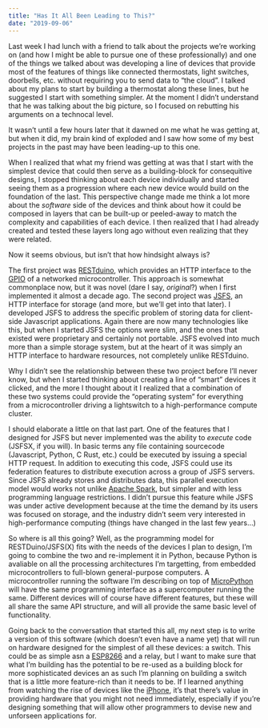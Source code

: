 ```yaml
---
title: "Has It All Been Leading to This?"
date: "2019-09-06"
---
```


<div class="content">
<p>Last week I had lunch with a friend to talk about the projects we’re working on (and how I might be able to pursue one of these professionally) and one of the things we talked about was developing a line of devices that provide most of the features of things like connected thermostats, light switches, doorbells, etc. without requiring you to send data to “the cloud”.  I talked about my plans to start by building a thermostat along these lines, but he suggested I start with something simpler.  At the moment I didn’t understand that he was talking about the big picture, so I focused on rebutting his arguments on a technocal level.</p>
<p>It wasn’t until a few hours later that it dawned on me what he was getting at, but when it did, my brain kind of exploded and I saw how some of my best projects in the past may have been leading-up to this one.</p>
<p>When I realized that what my friend was getting at was that I start with the simplest device that could then serve as a building-block for consequitive designs, I stopped thinking about each device individually and started seeing them as a progression where each new device would build on the foundation of the last.  This perspective change made me think a lot more about the <em>software</em> side of the devices and think about how it could be composed in layers that can be built-up or peeled-away to match the complexity and capabilities of each device.  I then realized that I had already created and tested these layers long ago without even realizing that they were related.</p>
<p>Now it seems obvious, but isn’t that how hindsight always is?</p>
<p>The first project was <a href="https://github.com/jjg/RESTduino" target="_blank">RESTduino</a>, which provides an HTTP interface to the <a href="https://en.wikipedia.org/wiki/General-purpose_input/output" target="_blank">GPIO</a> of a networked microcontroller.  This approach is somewhat commonplace now, but it was novel (dare I say, <em>original</em>?) when I first implemented it almost a decade ago.  The second project was <a href="https://github.com/jjg/jsfs/" target="_blank">JSFS</a>, an HTTP interface for storage (and more, but we’ll get into that later).  I developed JSFS to address the specific problem of storing data for client-side Javascript applications.  Again there are now many technologies like this, but when I started JSFS the options were slim, and the ones that existed were proprietary and certainly not portable.  JSFS evolved into much more than a simple storage system, but at the heart of it was simply an HTTP interface to hardware resources, not completely unlike RESTduino.</p>
<p>Why I didn’t see the relationship between these two project before I’ll never know, but when I started thinking about creating a line of “smart” devices it clicked, and the more I thought about it I realized that a combination of these two systems could provide the “operating system” for everything from a microcontroller driving a lightswitch to a high-performance compute cluster.</p>
<p>I should elaborate a little on that last part.  One of the features that I designed for JSFS but never implemented was the ability to <em>execute</em> code (JSFSX, if you will).  In basic terms any file containing sourcecode (Javascript, Python, C Rust, etc.) could be executed by issuing a special HTTP request.  In addition to executing this code, JSFS could use its federation features to distribute execution across a group of JSFS servers.  Since JSFS already stores and distributes data, this parallel execution model would works not unlike <a href="https://spark.apache.org/" target="_blank">Apache Spark</a>, but simpler and with less programming language restrictions.  I didn’t pursue this feature while JSFS was under active development because at the time the demand by its users was focused on storage, and the industry didn’t seem very interested in high-performance computing (things have changed in the last few years…)</p>
<p>So where is all this going?  Well, as the programming model for RESTDuino/JSFS(X) fits with the needs of the devices I plan to design, I’m going to combine the two and re-implement it in Python, because Python is avaliable on all the processing architectures I’m targetting, from embedded microcontrollers to full-blown general-purpose computers.  A microcontroller running the software I’m describing on top of <a href="http://micropython.org/" target="_blank">MicroPython</a> will have the same programming interface as a supercomputer running the same.  Different devices will of course have different features, but these will all share the same API structure, and will all provide the same basic level of functionality.</p>
<p>Going back to the conversation that started this all, my next step is to write a version of this software (which doesn’t even have a name yet) that will run on hardware designed for the simplest of all these devices: a switch.  This could be as simple asn a <a href="https://en.wikipedia.org/wiki/ESP8266" target="_blank">ESP8266</a> and a relay, but I want to make sure that what I’m building has the potential to be re-used as a building block for more sophisticated devices an as such I’m planning on building a switch that is a little more feature-rich than it needs to be.  If I learned anything from watching the rise of devices like the <a href="https://en.wikipedia.org/wiki/IPhone" target="_blank">iPhone</a>, it’s that there’s value in providing hardware that you might not need immediately, especially if you’re designing something that will allow other programmers to devise new and unforseen applications for.</p>
</div>
